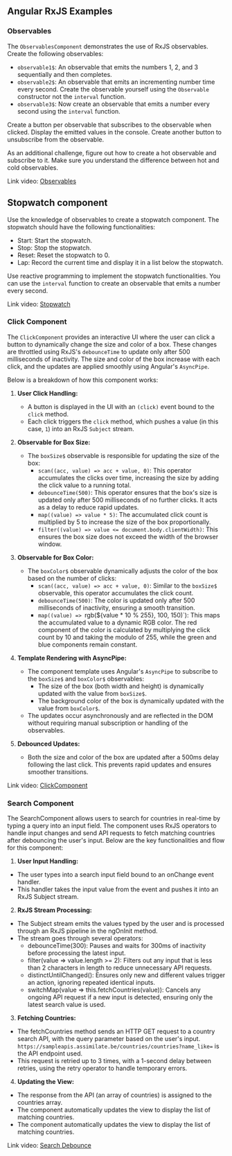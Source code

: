 ## Angular RxJS Examples

### Observables

The `ObservablesComponent` demonstrates the use of RxJS observables. Create the following observables:
- `observable1$`: An observable that emits the numbers 1, 2, and 3 sequentially and then completes.
- `observable2$`: An observable that emits an incrementing number time every second. Create the observable yourself using the `Observable` constructor not the `interval` function.
- `observable3$`: Now create an observable that emits a number every second using the `interval` function.

Create a button per observable that subscribes to the observable when clicked. Display the emitted values in the console. Create another button to unsubscribe from the observable.

As an additional challenge, figure out how to create a hot observable and subscribe to it. Make sure you understand the difference between hot and cold observables.


Link video: [Observables](Observables.mp4)

## Stopwatch component

Use the knowledge of observables to create a stopwatch component. The stopwatch should have the following functionalities:
- Start: Start the stopwatch.
- Stop: Stop the stopwatch.
- Reset: Reset the stopwatch to 0.
- Lap: Record the current time and display it in a list below the stopwatch.

Use reactive programming to implement the stopwatch functionalities. You can use the `interval` function to create an observable that emits a number every second.

Link video: [Stopwatch](Stopwatch.mp4)

### Click Component

The `ClickComponent` provides an interactive UI where the user can click a button to dynamically change the size and color of a box. These changes are throttled using RxJS's `debounceTime` to update only after 500 milliseconds of inactivity. The size and color of the box increase with each click, and the updates are applied smoothly using Angular's `AsyncPipe`.

Below is a breakdown of how this component works:

1. **User Click Handling:**
   - A button is displayed in the UI with an `(click)` event bound to the `click` method.
   - Each click triggers the `click` method, which pushes a value (in this case, `1`) into an RxJS `Subject` stream.

2. **Observable for Box Size:**
   - The `boxSize$` observable is responsible for updating the size of the box:
     - `scan((acc, value) => acc + value, 0)`: This operator accumulates the clicks over time, increasing the size by adding the click value to a running total.
     - `debounceTime(500)`: This operator ensures that the box's size is updated only after 500 milliseconds of no further clicks. It acts as a delay to reduce rapid updates.
     - `map((value) => value * 5)`: The accumulated click count is multiplied by 5 to increase the size of the box proportionally.
     - `filter((value) => value <= document.body.clientWidth)`: This ensures the box size does not exceed the width of the browser window.

3. **Observable for Box Color:**
   - The `boxColor$` observable dynamically adjusts the color of the box based on the number of clicks:
     - `scan((acc, value) => acc + value, 0)`: Similar to the `boxSize$` observable, this operator accumulates the click count.
     - `debounceTime(500)`: The color is updated only after 500 milliseconds of inactivity, ensuring a smooth transition.
     - `map((value) => `rgb(${value * 10 % 255}, 100, 150)`): This maps the accumulated value to a dynamic RGB color. The red component of the color is calculated by multiplying the click count by 10 and taking the modulo of 255, while the green and blue components remain constant.

4. **Template Rendering with AsyncPipe:**
   - The component template uses Angular's `AsyncPipe` to subscribe to the `boxSize$` and `boxColor$` observables:
     - The size of the box (both width and height) is dynamically updated with the value from `boxSize$`.
     - The background color of the box is dynamically updated with the value from `boxColor$`.
   - The updates occur asynchronously and are reflected in the DOM without requiring manual subscription or handling of the observables.

5. **Debounced Updates:**
   - Both the size and color of the box are updated after a 500ms delay following the last click. This prevents rapid updates and ensures smoother transitions.

Link video: [ClickComponent](Resize.mp4)

### Search Component

The SearchComponent allows users to search for countries in real-time by typing a query into an input field. The component uses RxJS operators to handle input changes and send API requests to fetch matching countries after debouncing the user's input. Below are the key functionalities and flow for this component:

1. **User Input Handling:**

- The user types into a search input field bound to an onChange event handler.
- This handler takes the input value from the event and pushes it into an RxJS Subject stream.

2. **RxJS Stream Processing:**

- The Subject stream emits the values typed by the user and is processed through an RxJS pipeline in the ngOnInit method.
- The stream goes through several operators:
    - debounceTime(300): Pauses and waits for 300ms of inactivity before processing the latest input.
    - filter(value => value.length >= 2): Filters out any input that is less than 2 characters in length to reduce unnecessary API requests.
    - distinctUntilChanged(): Ensures only new and different values trigger an action, ignoring repeated identical inputs.
    - switchMap(value => this.fetchCountries(value)): Cancels any ongoing API request if a new input is detected, ensuring only the latest search value is used.

3. **Fetching Countries:**

- The fetchCountries method sends an HTTP GET request to a country search API, with the query parameter based on the user's input. `https://sampleapis.assimilate.be/countries/countries?name_like=` is the API endpoint used.
- This request is retried up to 3 times, with a 1-second delay between retries, using the retry operator to handle temporary errors.

4. **Updating the View:**

- The response from the API (an array of countries) is assigned to the countries array.
- The component automatically updates the view to display the list of matching countries.
- The component automatically updates the view to display the list of matching countries.

Link video: [Search Debounce](SearchDebounce.mp4)
